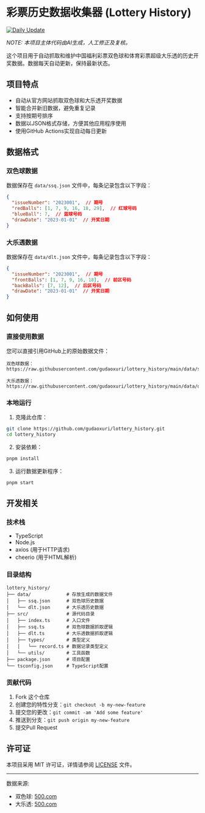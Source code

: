 # 彩票历史数据收集器 (Lottery History)

[![Daily Update](https://github.com/gudaoxuri/lottery_history/actions/workflows/daily-update.yml/badge.svg)](https://github.com/gudaoxuri/lottery_history/actions/workflows/daily-update.yml)

_NOTE: 本项目主体代码由AI生成，人工修正及复核。_

这个项目用于自动抓取和维护中国福利彩票双色球和体育彩票超级大乐透的历史开奖数据。数据每天自动更新，保持最新状态。

## 项目特点

- 自动从官方网站抓取双色球和大乐透开奖数据
- 智能合并新旧数据，避免重复记录
- 支持按期号排序
- 数据以JSON格式存储，方便其他应用程序使用
- 使用GitHub Actions实现自动每日更新

## 数据格式

### 双色球数据

数据保存在 `data/ssq.json` 文件中，每条记录包含以下字段：

```json
{
  "issueNumber": "2023001",  // 期号
  "redBalls": [1, 7, 9, 16, 18, 29],  // 红球号码
  "blueBall": 7,  // 蓝球号码
  "drawDate": "2023-01-01"  // 开奖日期
}
```

### 大乐透数据

数据保存在 `data/dlt.json` 文件中，每条记录包含以下字段：

```json
{
  "issueNumber": "2023001",  // 期号
  "frontBalls": [1, 7, 9, 16, 18],  // 前区号码
  "backBalls": [7, 12],  // 后区号码
  "drawDate": "2023-01-01"  // 开奖日期
}
```

## 如何使用

### 直接使用数据

您可以直接引用GitHub上的原始数据文件：

```
双色球数据：
https://raw.githubusercontent.com/gudaoxuri/lottery_history/main/data/ssq.json

大乐透数据：
https://raw.githubusercontent.com/gudaoxuri/lottery_history/main/data/dlt.json
```

### 本地运行

1. 克隆此仓库：

```bash
git clone https://github.com/gudaoxuri/lottery_history.git
cd lottery_history
```

2. 安装依赖：

```bash
pnpm install
```

3. 运行数据更新程序：

```bash
pnpm start
```

## 开发相关

### 技术栈

- TypeScript
- Node.js
- axios (用于HTTP请求)
- cheerio (用于HTML解析)

### 目录结构

```
lottery_history/
├── data/             # 存放生成的数据文件
│   ├── ssq.json      # 双色球历史数据
│   └── dlt.json      # 大乐透历史数据
├── src/              # 源代码目录
│   ├── index.ts      # 入口文件
│   ├── ssq.ts        # 双色球数据抓取逻辑
│   ├── dlt.ts        # 大乐透数据抓取逻辑
│   ├── types/        # 类型定义
│   │   └── record.ts # 数据记录类型定义
│   └── utils/        # 工具函数
├── package.json      # 项目配置
└── tsconfig.json     # TypeScript配置
```

### 贡献代码

1. Fork 这个仓库
2. 创建您的特性分支：`git checkout -b my-new-feature`
3. 提交您的更改：`git commit -am 'Add some feature'`
4. 推送到分支：`git push origin my-new-feature`
5. 提交Pull Request

## 许可证

本项目采用 MIT 许可证，详情请参阅 [LICENSE](LICENSE) 文件。

---

数据来源: 
- 双色球: [500.com](https://datachart.500.com/ssq/history/newinc/history.php)
- 大乐透: [500.com](https://datachart.500.com/dlt/history/newinc/history.php)